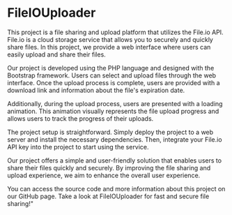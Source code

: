 # FileIOUploader
This project is a file sharing and upload platform that utilizes the File.io API. File.io is a cloud storage service that allows you to securely and quickly share files. In this project, we provide a web interface where users can easily upload and share their files.

Our project is developed using the PHP language and designed with the Bootstrap framework. Users can select and upload files through the web interface. Once the upload process is complete, users are provided with a download link and information about the file's expiration date.

Additionally, during the upload process, users are presented with a loading animation. This animation visually represents the file upload progress and allows users to track the progress of their uploads.

The project setup is straightforward. Simply deploy the project to a web server and install the necessary dependencies. Then, integrate your File.io API key into the project to start using the service.

Our project offers a simple and user-friendly solution that enables users to share their files quickly and securely. By improving the file sharing and upload experience, we aim to enhance the overall user experience.

You can access the source code and more information about this project on our GitHub page. Take a look at FileIOUploader for fast and secure file sharing!"
